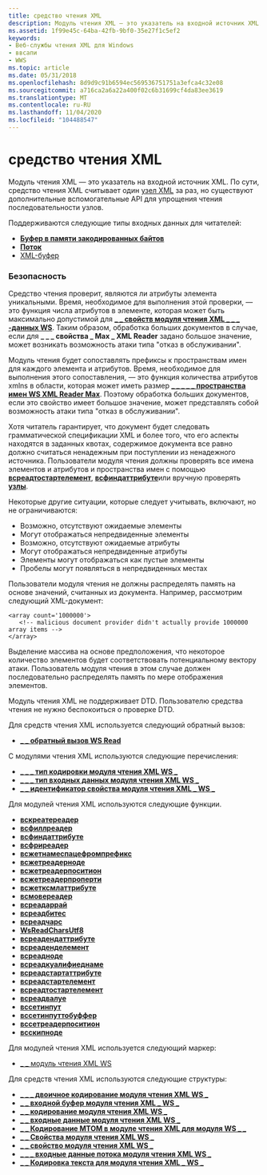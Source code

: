 ```yaml
---
title: средство чтения XML
description: Модуль чтения XML — это указатель на входной источник XML. По сути, средство чтения XML считывает один узел XML за раз, но существуют дополнительные вспомогательные API для упрощения чтения последовательности узлов.
ms.assetid: 1f99e45c-64ba-42fb-9bf0-35e27f1c5ef2
keywords:
- Веб-службы чтения XML для Windows
- ввсапи
- WWS
ms.topic: article
ms.date: 05/31/2018
ms.openlocfilehash: 8d9d9c91b6594ec569536751751a3efca4c32e08
ms.sourcegitcommit: a716ca2a6a22a400f02c6b31699cf4da83ee3619
ms.translationtype: MT
ms.contentlocale: ru-RU
ms.lasthandoff: 11/04/2020
ms.locfileid: "104488547"
---
```

# <a name="xml-reader"></a>средство чтения XML

Модуль чтения XML — это указатель на входной источник XML. По сути, средство чтения XML считывает один [узел XML](xml-node.md) за раз, но существуют дополнительные вспомогательные API для упрощения чтения последовательности узлов.


Поддерживаются следующие типы входных данных для читателей:

-   [**Буфер в памяти закодированных байтов**](/windows/desktop/api/WebServices/ns-webservices-ws_xml_reader_buffer_input)
-   [**Поток**](/windows/desktop/api/WebServices/ns-webservices-ws_xml_reader_stream_input)
-   [XML-буфер](xml-buffer.md)

### <a name="security"></a>Безопасность

Средство чтения проверит, являются ли атрибуты элемента уникальными. Время, необходимое для выполнения этой проверки, — это функция числа атрибутов в элементе, которая может быть максимально допустимой для [**\_ \_ свойств модуля чтения XML \_ \_ \_ -данных WS**](/windows/desktop/api/WebServices/ne-webservices-ws_xml_reader_property_id). Таким образом, обработка больших документов в случае, если для **\_ \_ \_ свойства \_ Max \_ XML Reader** задано большое значение, может возникать возможность атаки типа "отказ в обслуживании".

Модуль чтения будет сопоставлять префиксы к пространствам имен для каждого элемента и атрибутов. Время, необходимое для выполнения этого сопоставления, — это функция количества атрибутов xmlns в области, которая может иметь размер [**\_ \_ \_ \_ \_ пространства имен WS XML Reader Max**](/windows/desktop/api/WebServices/ne-webservices-ws_xml_reader_property_id). Поэтому обработка больших документов, если это свойство имеет большое значение, может представлять собой возможность атаки типа "отказ в обслуживании".

Хотя читатель гарантирует, что документ будет следовать грамматической спецификации XML и более того, что его аспекты находятся в заданных квотах, содержимое документа все равно должно считаться ненадежным при поступлении из ненадежного источника. Пользователи модуля чтения должны проверять все имена элементов и атрибутов и пространства имен с помощью [**всреадтостартелемент**](/windows/desktop/api/WebServices/nf-webservices-wsreadtostartelement), [**всфиндаттрибуте**](/windows/desktop/api/WebServices/nf-webservices-wsfindattribute)или вручную проверять [**узлы**](/windows/desktop/api/WebServices/ns-webservices-ws_xml_node).

Некоторые другие ситуации, которые следует учитывать, включают, но не ограничиваются:

-   Возможно, отсутствуют ожидаемые элементы
-   Могут отображаться непредвиденные элементы
-   Возможно, отсутствуют ожидаемые атрибуты
-   Могут отображаться непредвиденные атрибуты
-   Элементы могут отображаться как пустые элементы
-   Пробелы могут появляться в непредвиденных местах

Пользователи модуля чтения не должны распределять память на основе значений, считанных из документа. Например, рассмотрим следующий XML-документ:

``` syntax
<array count='1000000'>
   <!-- malicious document provider didn't actually provide 1000000 array items -->
</array>
```

Выделение массива на основе предположения, что некоторое количество элементов будет соответствовать потенциальному вектору атаки. Пользователь модуля чтения в этом случае должен последовательно распределять память по мере отображения элементов.

Модуль чтения XML не поддерживает DTD. Пользователю средства чтения не нужно беспокоиться о проверке DTD.

Для средств чтения XML используется следующий обратный вызов:

-   [**\_ \_ обратный вызов WS Read**](/windows/desktop/api/WebServices/nc-webservices-ws_read_callback)

С модулями чтения XML используются следующие перечисления:

-   [**\_ \_ \_ тип кодировки модуля чтения XML WS \_**](/windows/desktop/api/WebServices/ne-webservices-ws_xml_reader_encoding_type)
-   [**\_ \_ \_ тип входных данных модуля чтения XML WS \_**](/windows/desktop/api/WebServices/ne-webservices-ws_xml_reader_input_type)
-   [**\_ \_ идентификатор свойства модуля чтения XML \_ WS \_**](/windows/desktop/api/WebServices/ne-webservices-ws_xml_reader_property_id)

Для модулей чтения XML используются следующие функции.

-   [**вскреатереадер**](/windows/desktop/api/WebServices/nf-webservices-wscreatereader)
-   [**всфиллреадер**](/windows/desktop/api/WebServices/nf-webservices-wsfillreader)
-   [**всфиндаттрибуте**](/windows/desktop/api/WebServices/nf-webservices-wsfindattribute)
-   [**всфриреадер**](/windows/desktop/api/WebServices/nf-webservices-wsfreereader)
-   [**всжетнамеспацефромпрефикс**](/windows/desktop/api/WebServices/nf-webservices-wsgetnamespacefromprefix)
-   [**всжетреадерноде**](/windows/desktop/api/WebServices/nf-webservices-wsgetreadernode)
-   [**всжетреадерпоситион**](/windows/desktop/api/WebServices/nf-webservices-wsgetreaderposition)
-   [**всжетреадерпроперти**](/windows/desktop/api/WebServices/nf-webservices-wsgetreaderproperty)
-   [**всжетксмлаттрибуте**](/windows/desktop/api/WebServices/nf-webservices-wsgetxmlattribute)
-   [**всмовереадер**](/windows/desktop/api/WebServices/nf-webservices-wsmovereader)
-   [**всреадаррай**](/windows/desktop/api/WebServices/nf-webservices-wsreadarray)
-   [**всреадбитес**](/windows/desktop/api/WebServices/nf-webservices-wsreadbytes)
-   [**всреадчарс**](/windows/desktop/api/WebServices/nf-webservices-wsreadchars)
-   [**WsReadCharsUtf8**](/windows/desktop/api/WebServices/nf-webservices-wsreadcharsutf8)
-   [**всреадендаттрибуте**](/windows/desktop/api/WebServices/nf-webservices-wsreadendattribute)
-   [**всреаденделемент**](/windows/desktop/api/WebServices/nf-webservices-wsreadendelement)
-   [**всреадноде**](/windows/desktop/api/WebServices/nf-webservices-wsreadnode)
-   [**всреадкуалифиеднаме**](/windows/desktop/api/WebServices/nf-webservices-wsreadqualifiedname)
-   [**всреадстартаттрибуте**](/windows/desktop/api/WebServices/nf-webservices-wsreadstartattribute)
-   [**всреадстартелемент**](/windows/desktop/api/WebServices/nf-webservices-wsreadstartelement)
-   [**всреадтостартелемент**](/windows/desktop/api/WebServices/nf-webservices-wsreadtostartelement)
-   [**всреадвалуе**](/windows/desktop/api/WebServices/nf-webservices-wsreadvalue)
-   [**вссетинпут**](/windows/desktop/api/WebServices/nf-webservices-wssetinput)
-   [**вссетинпуттобуффер**](/windows/desktop/api/WebServices/nf-webservices-wssetinputtobuffer)
-   [**вссетреадерпоситион**](/windows/desktop/api/WebServices/nf-webservices-wssetreaderposition)
-   [**всскипноде**](/windows/desktop/api/WebServices/nf-webservices-wsskipnode)

Для модулей чтения XML используется следующий маркер:

-   [\_ \_ модуль чтения XML WS](ws-xml-reader.md)

Для средств чтения XML используются следующие структуры:

-   [**\_ \_ \_ двоичное кодирование модуля чтения XML WS \_**](/windows/desktop/api/WebServices/ns-webservices-ws_xml_reader_binary_encoding)
-   [**\_ \_ входной буфер модуля чтения XML \_ WS \_**](/windows/desktop/api/WebServices/ns-webservices-ws_xml_reader_buffer_input)
-   [**\_ \_ кодирование модуля чтения XML WS \_**](/windows/desktop/api/WebServices/ns-webservices-ws_xml_reader_encoding)
-   [**\_ \_ входные данные модуля чтения XML WS \_**](/windows/desktop/api/WebServices/ns-webservices-ws_xml_reader_input)
-   [**\_ \_ Кодирование MTOM в модуле чтения XML для модуля WS \_ \_**](/windows/desktop/api/WebServices/ns-webservices-ws_xml_reader_mtom_encoding)
-   [**\_ \_ Свойства модуля чтения XML WS \_**](/windows/desktop/api/WebServices/ns-webservices-ws_xml_reader_properties)
-   [**\_ \_ свойство модуля чтения XML WS \_**](/windows/desktop/api/WebServices/ns-webservices-ws_xml_reader_property)
-   [**\_ \_ \_ входные данные потока модуля чтения XML WS \_**](/windows/desktop/api/WebServices/ns-webservices-ws_xml_reader_stream_input)
-   [**\_ \_ Кодировка текста для модуля чтения XML \_ WS \_**](/windows/desktop/api/WebServices/ns-webservices-ws_xml_reader_text_encoding)

 

 




